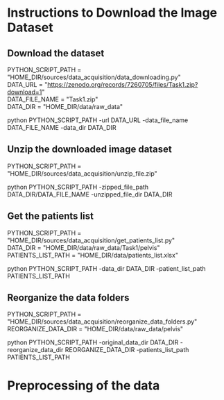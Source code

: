 

# Instructions to Download the Image Dataset
## Download the dataset

PYTHON_SCRIPT_PATH = "HOME_DIR/sources/data_acquisition/data_downloading.py" <br />
DATA_URL = "https://zenodo.org/records/7260705/files/Task1.zip?download=1" <br />
DATA_FILE_NAME = "Task1.zip" <br />
DATA_DIR = "HOME_DIR/data/raw_data"

python PYTHON_SCRIPT_PATH -url DATA_URL -data_file_name DATA_FILE_NAME -data_dir DATA_DIR

## Unzip the downloaded image dataset

PYTHON_SCRIPT_PATH = "HOME_DIR/sources/data_acquisition/unzip_file.zip" 

python PYTHON_SCRIPT_PATH -zipped_file_path DATA_DIR/DATA_FILE_NAME -unzipped_file_dir DATA_DIR

## Get the patients list

PYTHON_SCRIPT_PATH = "HOME_DIR/sources/data_acquisition/get_patients_list.py" <br />
DATA_DIR = "HOME_DIR/data/raw_data/Task1/pelvis" <br />
PATIENTS_LIST_PATH = "HOME_DIR/data/patients_list.xlsx"

python PYTHON_SCRIPT_PATH -data_dir DATA_DIR -patient_list_path PATIENTS_LIST_PATH

## Reorganize the data folders
PYTHON_SCRIPT_PATH = "HOME_DIR/sources/data_acquisition/reorganize_data_folders.py" <br />
REORGANIZE_DATA_DIR = "HOME_DIR/data/raw_data/pelvis"

python PYTHON_SCRIPT_PATH -original_data_dir DATA_DIR -reorganize_data_dir REORGANIZE_DATA_DIR -patients_list_path PATIENTS_LIST_PATH

# Preprocessing of the data

